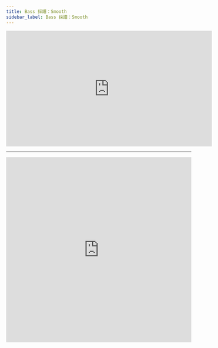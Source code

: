 ```yaml
---
title: Bass 採譜：Smooth
sidebar_label: Bass 採譜：Smooth
---
```


<iframe width="560" height="315" src="https://www.youtube.com/embed/6Whgn_iE5uc" frameborder="0" allow="accelerometer; autoplay; encrypted-media; gyroscope; picture-in-picture" allowfullscreen></iframe>

---

<div style="overflow:hidden;padding-top:100%;position:relative;">
    <iframe src="https://sibl.pub/HJC6v1ZJU" frameborder="0" style="height: 100%; width: 100%; position: absolute; top: 0; bottom: 0; left: 0; right: 0;" allowfullscreen></iframe>
</div>